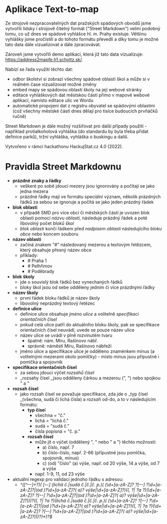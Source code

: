 # Aplikace Text-to-map

Ze strojově nezpracovatelných dat pražských spádových obvodů jsme vytvořili lidsky i strojově čitelný formát ("Street Markdown") velmi podobný tomu, co už dnes ve spádové vyhlášce hl. m. Prahy existuje. Většinu vyhlášky jsme pročistili a do tohoto formátu převedli a díky tomu je možné tato data dále vizualizovat a dále zpracovávat.

Zároveň jsme vytvořili demo aplikaci, která již tato data vizualizuje: https://address2mapfe.h1.scholtz.sk/.

Nabízí se řada využití těchto dat:
* odbor školství si zobrazí všechny spádové oblasti škol a může si v reálném čase vizualizovat možné změny
* embed mapy se spádovou oblastí školy na její webové stránky
* editace vyhláškových dat městskou částí přímo v mapové webové aplikaci, namísto editace ulic ve Wordu
* automatické propojení dat z registru obyvatel se spádovými oblastmi (což všechny městské části dnes dělají pro tisíce budoucích prvňáčků ručně)

Street Markdown je dále možný rozšiřovat pro další případy použití - například protialkoholová vyhláška (do standardu by byla třeba přidat definice parků), tržní vyhláška, vyhláška o buskingu a další.

Vytvořeno v rámci hackathonu HackujStat.cz 4.0 (2022).


# Pravidla Street Markdownu

* **prázdné znaky a řádky**
    * veškeré po sobě jdoucí mezery jsou ignorovány a počítají se jako jedna mezera
    * prázdné řádky mají ve formátu speciální význam, několik prázdných řádků za sebou se ignoruje a počítá se jako jeden prázdný řádek
* **blok oblasti**
    * v případě SMD pro více obcí či městských částí je uvozen blok oblasti pomocí _názvu oblasti_, následuje prázdný řádek a poté libovolný počet _bloků škol_
    * _blok oblasti_ končí řádkem před _nadpisem oblasti_ následujícího _bloku obce_ nebo koncem souboru
* **název oblasti**
    * začíná znakem "#" následovaný mezerou a textovým řetězcem, který obsahuje přesný název obce
    * příklady:
       * \# Praha 1
       * \# Pelhřimov
       * \# Poděbrady
* **blok školy**
    * jde o souvislý blok řádků bez vynechaných řádků
    * bloky škol jsou od sebe odděleny jedním či více prázdnými řádky
* **název školy**
    * první řádek bloku řádků je název školy
    * libovolný neprázdný textový řetězec
* **definice ulice**
    * definice ulice obsahuje _jméno ulice_ a volitelně _specifikaci orientačních čísel_
    * pokud celá ulice patří do aktuálního bloku školy, pak se specifikace orientačních čísel neuvádí, uvede se pouze název ulice
    * název ulice se uvádí v plně rozvinutém tvaru
        * špatně: nám. Míru, Rašínovo nábř.
        * správně: náměstí Míru, Rašínovo nábřeží
    * jméno ulice a specifikace ulice je odděleno znaménkem minus (a volitelnými mezerami okolo pomlčky) - místo minus jsou přípustné i pomlčka a spojovník
* **specifikace orientačních čísel**
    * za sebou jdoucí výčet _rozsahů čísel_
    * _rozsahy čísel _jsou odděleny čárkou a mezerou (", ") nebo spojkou " a "
* **rozsah čísel**
    * jako rozsah čísel se považuje specifikace, zda jde o _typ čísel _(všechna, sudá či lichá čísla) a _rozsah_ od-do, a to v následujícím formátu:
        * **typ číse**l
            * všechna = "č."
            * lichá = "lichá č."
            * sudá = "sudá č."
            * čísla popisná = "č. p."
        * **rozsah čísel**
            * může jít o výčet (oddělený ", " nebo " a ") těchto možností:
                * a) číslo, např. 7
                * b) číslo-číslo, např. 2-66 (přípustné jsou pomlčka, spojovník, minus)
                * c) (od) "číslo" (a) výše, např. od 20 výše, 14 a výše, od 7 a výše
            * např. 1-9, 11, od 23 výše
* aktuální regexp pro validaci jednoho řádku s adresou:
     * _^([^–-]+?)( [–-] (lichá č.|sudá č.|č.|č. p.)( (\d+[a-zA-Z]? ?[–-] ?\d+[a-zA-Z]?|(od )?\d+[a-zA-Z]?( a)? výše|\d+[a-zA-Z]?)((, ?| ?a ?)(\d+[a-zA-Z]? ?[–-] ?\d+[a-zA-Z]?|(od )?\d+[a-zA-Z]?( a)? výše|\d+[a-zA-Z]?))*)?((, ?| ?a ?)(lichá č.|sudá č.|č.|č. p.)( (\d+[a-zA-Z]? ?[–-] ?\d+[a-zA-Z]?|(od )?\d+[a-zA-Z]?( a)? výše|\d+[a-zA-Z]?)((, ?| ?a ?)(\d+[a-zA-Z]? ?[–-] ?\d+[a-zA-Z]?|(od )?\d+[a-zA-Z]?( a)? výše|\d+[a-zA-Z]?))*)?)*)?$_
